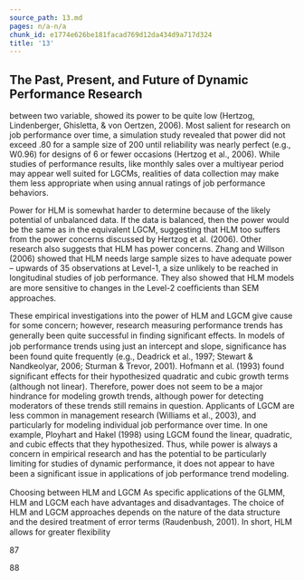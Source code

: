 ```yaml
---
source_path: 13.md
pages: n/a-n/a
chunk_id: e1774e626be181facad769d12da434d9a717d324
title: '13'
---
```

## The Past, Present, and Future of Dynamic Performance Research

between two variable, showed its power to be quite low (Hertzog, Lindenberger, Ghisletta, & von Oertzen, 2006). Most salient for research on job performance over time, a simulation study revealed that power did not exceed .80 for a sample size of 200 until reliability was nearly perfect (e.g., W0.96) for designs of 6 or fewer occasions (Hertzog et al., 2006). While studies of performance results, like monthly sales over a multiyear period may appear well suited for LGCMs, realities of data collection may make them less appropriate when using annual ratings of job performance behaviors.

Power for HLM is somewhat harder to determine because of the likely potential of unbalanced data. If the data is balanced, then the power would be the same as in the equivalent LGCM, suggesting that HLM too suffers from the power concerns discussed by Hertzog et al. (2006). Other research also suggests that HLM has power concerns. Zhang and Willson (2006) showed that HLM needs large sample sizes to have adequate power – upwards of 35 observations at Level-1, a size unlikely to be reached in longitudinal studies of job performance. They also showed that HLM models are more sensitive to changes in the Level-2 coefﬁcients than SEM approaches.

These empirical investigations into the power of HLM and LGCM give cause for some concern; however, research measuring performance trends has generally been quite successful in ﬁnding signiﬁcant effects. In models of job performance trends using just an intercept and slope, signiﬁcance has been found quite frequently (e.g., Deadrick et al., 1997; Stewart & Nandkeolyar, 2006; Sturman & Trevor, 2001). Hofmann et al. (1993) found signiﬁcant effects for their hypothesized quadratic and cubic growth terms (although not linear). Therefore, power does not seem to be a major hindrance for modeling growth trends, although power for detecting moderators of these trends still remains in question. Applicants of LGCM are less common in management research (Williams et al., 2003), and particularly for modeling individual job performance over time. In one example, Ployhart and Hakel (1998) using LGCM found the linear, quadratic, and cubic effects that they hypothesized. Thus, while power is always a concern in empirical research and has the potential to be particularly limiting for studies of dynamic performance, it does not appear to have been a signiﬁcant issue in applications of job performance trend modeling.

Choosing between HLM and LGCM As speciﬁc applications of the GLMM, HLM and LGCM each have advantages and disadvantages. The choice of HLM and LGCM approaches depends on the nature of the data structure and the desired treatment of error terms (Raudenbush, 2001). In short, HLM allows for greater ﬂexibility

87

88
